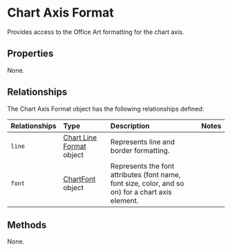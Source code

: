 # Chart Axis Format
Provides access to the Office Art formatting for the chart axis.

## Properties
None.

## Relationships
The Chart Axis Format object has the following relationships defined:

| Relationships    | Type    |Description|Notes |
|:-----------------|:--------|:----------|:-----|
| `line`          |[Chart Line Format](chartLineFormat.md) object | Represents line and border formatting.
| `font`          |[ChartFont](chartFont.md) object | Represents the font attributes (font name, font size, color, and so on) for a chart axis element. 


## Methods
None.